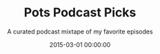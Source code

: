 ---
date:         2015-03-01 00:00:00
title:        Pots Podcast Picks
subtitle:     A curated podcast mixtape of my favorite episodes
description:  In early 2015, I built Pots Podcast Picks in order to more easily share my favorite podcast episodes with friends and family. My curated selection of favorite episodes is available not just through a website, but also through an RSS feed and even the iTunes Podcast directory. Using Jekyll as a publishing tool, any new episode I add is immediately made available through these means. Now, friends and family subscribe to my curated feed once with their podcast app of choice – and can easily find the latest episode I can't stop raving about.
website:      http://pots.fm
cta:          Listen to one of my favorite podcasts
category:     featured
---